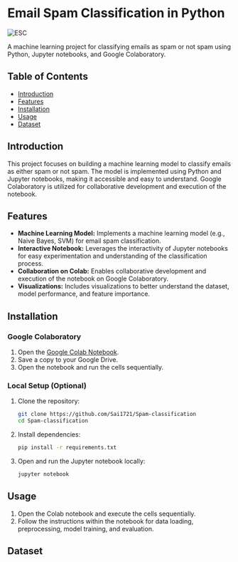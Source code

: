 # Email Spam Classification in Python

![ESC](https://github.com/Sai1721/Spam-classification/assets/144148303/ee56d900-b3c4-44cb-b463-b17aba1634fc)


A machine learning project for classifying emails as spam or not spam using Python, Jupyter notebooks, and Google Colaboratory.

## Table of Contents
- [Introduction](#introduction)
- [Features](#features)
- [Installation](#installation)
- [Usage](#usage)
- [Dataset](#dataset)

## Introduction

This project focuses on building a machine learning model to classify emails as either spam or not spam. The model is implemented using Python and Jupyter notebooks, making it accessible and easy to understand. Google Colaboratory is utilized for collaborative development and execution of the notebook.

## Features

- **Machine Learning Model:** Implements a machine learning model (e.g., Naive Bayes, SVM) for email spam classification.
- **Interactive Notebook:** Leverages the interactivity of Jupyter notebooks for easy experimentation and understanding of the classification process.
- **Collaboration on Colab:** Enables collaborative development and execution of the notebook on Google Colaboratory.
- **Visualizations:** Includes visualizations to better understand the dataset, model performance, and feature importance.

## Installation

### Google Colaboratory
1. Open the [Google Colab Notebook](link_to_your_colab_notebook.ipynb).
2. Save a copy to your Google Drive.
3. Open the notebook and run the cells sequentially.

### Local Setup (Optional)
1. Clone the repository:
   ```bash
   git clone https://github.com/Sai1721/Spam-classification
   cd Spam-classification
   ```

2. Install dependencies:
   ```bash
   pip install -r requirements.txt
   ```

3. Open and run the Jupyter notebook locally:
   ```bash
   jupyter notebook
   ```

## Usage

1. Open the Colab notebook and execute the cells sequentially.
2. Follow the instructions within the notebook for data loading, preprocessing, model training, and evaluation.

## Dataset

